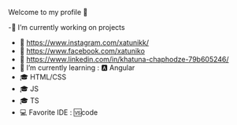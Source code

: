 Welcome to my profile 👋

-🔭 I’m currently working on projects
- 🔗 https://www.instagram.com/xatunikk/
- 🔗 https://www.facebook.com/xatuniko
- 🔗 https://www.linkedin.com/in/khatuna-chaphodze-79b605246/
- 🌱 I’m currently learning : 🅰️ Angular
- 🎓 HTML/CSS
- 🎓 JS
- 🎓 TS
- 💻 Favorite IDE : 🆚code
